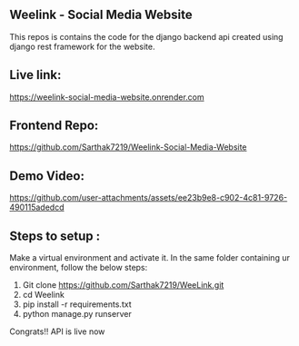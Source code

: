 ## Weelink - Social Media Website 

This repos is contains the code for the django backend api created using django rest framework for the website.

## Live link:
https://weelink-social-media-website.onrender.com

## Frontend Repo:
https://github.com/Sarthak7219/Weelink-Social-Media-Website

## Demo Video:
https://github.com/user-attachments/assets/ee23b9e8-c902-4c81-9726-490115adedcd

## Steps to setup :

Make a virtual environment and activate it.
In the same folder containing ur environment, follow the below steps:

1) Git clone https://github.com/Sarthak7219/WeeLink.git
2) cd Weelink
3) pip install -r requirements.txt
4) python manage.py runserver

Congrats!! API is live now
